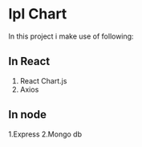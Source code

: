 # Ipl Chart 
In this project i make use of following:

## In React
1. React Chart.js
2. Axios 

## In node
1.Express
2.Mongo db

